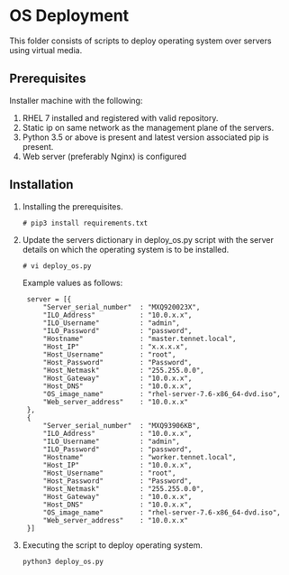 # OS Deployment

This folder consists of scripts to deploy operating system over servers using virtual media.

## Prerequisites 
Installer machine with the following:
1. RHEL 7 installed and registered with valid repository. 
2. Static ip on same network as the management plane of the servers.
3. Python 3.5 or above is present and latest version associated pip is present.
4. Web server (preferably Nginx) is configured

## Installation
1. Installing the prerequisites.
   ```
   # pip3 install requirements.txt
   ```
2. Update the servers dictionary in deploy_os.py script with the server details on which the operating system is to be installed.
   ```
   # vi deploy_os.py
   ```
   Example values as follows:
   ```
    server = [{
        "Server_serial_number"  : "MXQ920023X",
        "ILO_Address"           : "10.0.x.x",
        "ILO_Username"          : "admin",
        "ILO_Password"          : "password",
        "Hostname"              : "master.tennet.local",
        "Host_IP"               : "x.x.x.x",
        "Host_Username"         : "root",
        "Host_Password"         : "Password",
        "Host_Netmask"          : "255.255.0.0",
        "Host_Gateway"          : "10.0.x.x",
        "Host_DNS"              : "10.0.x.x",
        "OS_image_name"         : "rhel-server-7.6-x86_64-dvd.iso",
        "Web_server_address"    : "10.0.x.x"
    },
    {
        "Server_serial_number"  : "MXQ93906KB",
        "ILO_Address"           : "10.0.x.x",
        "ILO_Username"          : "admin",
        "ILO_Password"          : "password",
        "Hostname"              : "worker.tennet.local",
        "Host_IP"               : "10.0.x.x",
        "Host_Username"         : "root",
        "Host_Password"         : "Password",
        "Host_Netmask"          : "255.255.0.0",
        "Host_Gateway"          : "10.0.x.x",
        "Host_DNS"              : "10.0.x.x",
        "OS_image_name"         : "rhel-server-7.6-x86_64-dvd.iso",
        "Web_server_address"    : "10.0.x.x"
    }]
   ```
3. Executing the script to deploy operating system.
   ```
   python3 deploy_os.py
   ```
